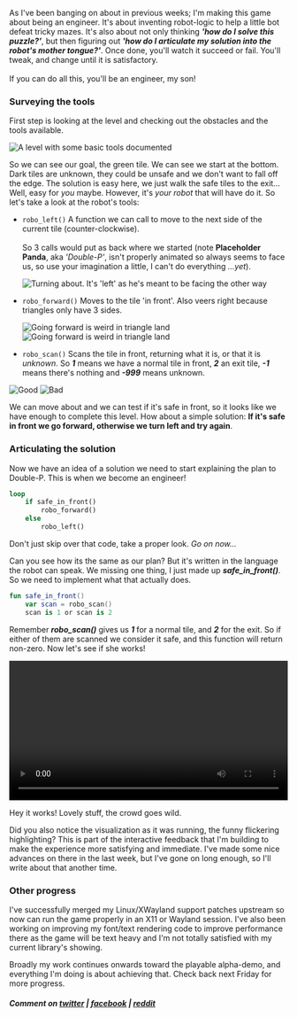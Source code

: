 As I've been banging on about in previous weeks; I'm making this game about being an engineer. It's about inventing robot-logic to help a little bot defeat tricky mazes. It's also about not only thinking ***'how do I solve this puzzle?'***, but then figuring out ***'how do I articulate my solution into the robot's mother tongue?'***. Once done, you'll watch it succeed or fail. You'll tweak, and change until it is satisfactory.
<br/><br/>If you can do all this, you'll be an engineer, my son!

### Surveying the tools
First step is looking at the level and checking out the obstacles and the tools available.

![](/assets/2017-07-21/look.jpg "A level with some basic tools documented")

So we can see our goal, the green tile. We can see we start at the bottom. Dark tiles are unknown, they could be unsafe and we don't want to fall off the edge.
The solution is easy here, we just walk the safe tiles to the exit... Well, easy for *you* maybe. However, it's *your robot* that will have do it. So let's take a look at the robot's tools:
* `robo_left()` A function we can call to move to the next side of the current tile (counter-clockwise).
<br/><br/>So 3 calls would put as back where we started (note **Placeholder Panda**, aka *'Double-P'*, isn't properly animated so always seems to face us, so use your imagination a little, I can't do everything *...yet*).

  ![](/assets/2017-07-21/robo_left.png "Turning about. It's 'left' as he's meant to be facing the other way")
* `robo_forward()` Moves to the tile 'in front'. Also veers right because triangles only have 3 sides.

  ![](/assets/2017-07-21/robo_forward_1.png "Going forward is weird in triangle land")
  ![](/assets/2017-07-21/robo_forward_2.png "Going forward is weird in triangle land")

* `robo_scan()` Scans the tile in front, returning what it is, or that it is *unknown*. So ***1*** means we have a normal tile in front, ***2*** an exit tile, ***-1*** means there's nothing and ***-999*** means unknown.

![](/assets/2017-07-21/robo_scan_1.png "Good")
![](/assets/2017-07-21/robo_scan_2.png "Bad")

We can move about and we can test if it's safe in front, so it looks like we have enough to complete this level. How about a simple solution: **If it's safe in front we go forward, otherwise we turn left and try again**.

### Articulating the solution
Now we have an idea of a solution we need to start explaining the plan to Double-P. This is when we become an engineer!
```rust
loop
    if safe_in_front()
        robo_forward()
    else
        robo_left()
```
Don't just skip over that code, take a proper look. *Go on now...*

Can you see how its the same as our plan? But it's written in the language the robot can speak. We missing one thing, I just made up ***safe_in_front()***. So we need to implement what that actually does.
```kotlin
fun safe_in_front()
    var scan = robo_scan()
    scan is 1 or scan is 2
```
Remember ***robo_scan()*** gives us ***1*** for a normal tile, and ***2*** for the exit. So if either of them are scanned we consider it safe, and this function will return non-zero. Now let's see if she works!

<video controls style="width: 100%">
  <source src="/assets/2017-07-21/solution-600k.webm" type="video/webm"/>
  <source src="/assets/2017-07-21/solution-600k.mp4" type="video/mp4"/>
</video>

Hey it works! Lovely stuff, the crowd goes wild.

Did you also notice the visualization as it was running, the funny flickering highlighting? This is part of the interactive feedback that I'm building to make the experience more satisfying and immediate. I've made some nice advances on there in the last week, but I've gone on long enough, so I'll write about that another time.

### Other progress
I've successfully merged my Linux/XWayland support patches upstream so now can run the game properly in an X11 or Wayland session. I've also been working on improving my font/text rendering code to improve performance there as the game will be text heavy and I'm not totally satisfied with my current library's showing.

Broadly my work continues onwards toward the playable alpha-demo, and everything I'm doing is about achieving that. Check back next Friday for more progress.

##### Comment on [twitter](https://twitter.com/bigabgames/status/888413995283120130) | [facebook](https://www.facebook.com/bigabgames/posts/1514848191935896) | [reddit](https://www.reddit.com/r/devblogs/comments/6oogxx/that_guy_that_quit_his_job_to_make_games_solving/)

